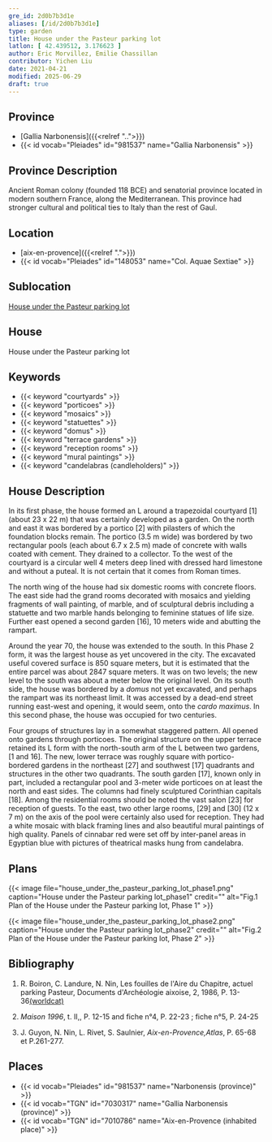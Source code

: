 ```yaml
---
gre_id: 2d0b7b3d1e
aliases: [/id/2d0b7b3d1e]
type: garden
title: House under the Pasteur parking lot
latlon: [ 42.439512, 3.176623 ]
author: Eric Morvillez, Emilie Chassillan
contributor: Yichen Liu
date: 2021-04-21
modified: 2025-06-29
draft: true
---
```


## Province

- [Gallia Narbonensis]({{<relref "..">}})
- {{< id vocab="Pleiades" id="981537" name="Gallia Narbonensis" >}}

## Province Description

Ancient Roman colony (founded 118 BCE) and senatorial province located in modern southern France, along the Mediterranean. This province had stronger cultural and political ties to Italy than the rest of Gaul.

## Location

- [aix-en-provence]({{<relref ".">}})
- {{< id vocab="Pleiades" id="148053" name="Col. Aquae Sextiae" >}}

## Sublocation

[House under the Pasteur parking lot](#)

## House

House under the Pasteur parking lot

## Keywords

- {{< keyword "courtyards" >}}
- {{< keyword "porticoes" >}}
- {{< keyword "mosaics" >}}
- {{< keyword "statuettes" >}}
- {{< keyword "domus" >}}
- {{< keyword "terrace gardens" >}}
- {{< keyword "reception rooms" >}}
- {{< keyword "mural paintings" >}}
- {{< keyword "candelabras (candleholders)" >}}

## House Description

In its first phase, the house formed an L around a trapezoidal courtyard [1] (about 23 x 22 m) that was certainly developed as a garden. On the north and east it was bordered by a portico [2] with pilasters of which the foundation blocks remain. The portico (3.5 m wide) was bordered by two rectangular pools (each about 6.7 x 2.5 m) made of concrete with walls coated with cement. They drained to a collector. To the west of the courtyard is a circular well 4 meters deep lined with dressed hard limestone and without a puteal. It is not certain that it comes from Roman times.

The north wing of the house had six domestic rooms with concrete floors. The east side had the grand rooms decorated with mosaics and yielding fragments of wall painting, of marble, and of sculptural debris including a statuette and two marble hands belonging to feminine statues of life size. Further east opened a second garden [16], 10 meters wide and abutting the rampart.

Around the year 70, the house was extended to the south. In this Phase 2 form, it was the largest house as yet uncovered in the city. The excavated useful covered surface is 850 square meters, but it is estimated that the entire parcel was about 2847 square meters. It was on two levels; the new level to the south was about a meter below the original level. On its south side, the house was bordered by a *domus* not yet excavated, and perhaps the rampart was its northeast limit. It was accessed by a dead-end street running east-west and opening, it would seem, onto the *cardo maximus*. In this second phase, the house was occupied for two centuries.

Four groups of structures lay in a somewhat staggered pattern. All opened onto gardens through porticoes. The original structure on the upper terrace retained its L form with the north-south arm of the L between two gardens, [1 and 16]. The new, lower terrace was roughly square with portico-bordered gardens in the northeast [27] and southwest [17] quadrants and structures in the other two quadrants. The south garden [17], known only in part, included a rectangular pool and 3-meter wide porticoes on at least the north and east sides. The columns had finely sculptured Corinthian capitals [18]. Among the residential rooms should be noted the vast salon [23] for reception of guests. To the east, two other large rooms, [29] and [30] (12 x 7 m) on the axis of the pool were certainly also used for reception. They had a white mosaic with black framing lines and also beautiful mural paintings of high quality. Panels of cinnabar red were set off by inter-panel areas in Egyptian blue with pictures of theatrical masks hung from candelabra.

<!-- ## Maps -->

## Plans

{{< image file="house_under_the_pasteur_parking_lot_phase1.png" caption="House under the Pasteur parking lot_phase1" credit="" alt="Fig.1 Plan of the House under the Pasteur parking lot, Phase 1" >}}

{{< image file="house_under_the_pasteur_parking_lot_phase2.png" caption="House under the Pasteur parking lot_phase2" credit="" alt="Fig.2 Plan of the House under the Pasteur parking lot, Phase 2" >}}

<!-- ## Images -->

<!-- ## Dates -->

## Bibliography

1. R. Boiron, C. Landure, N. Nin, Les fouilles de l'Aire du Chapitre, actuel parking Pasteur, Documents d'Archéologie aixoise, 2, 1986, P. 13-36[(worldcat)](https://search.worldcat.org/title/20998985)

2. *Maison 1996*, t. II,, P. 12-15 and fiche n°4, P. 22-23 ; fiche n°5, P. 24-25


3. J. Guyon, N. Nin, L. Rivet, S. Saulnier, *Aix-en-Provence,Atlas*, P. 65-68 et P.261-277.

## Places

- {{< id vocab="Pleiades" id="981537" name="Narbonensis (province)" >}}
- {{< id vocab="TGN" id="7030317" name="Gallia Narbonensis (province)" >}}
- {{< id vocab="TGN" id="7010786" name="Aix-en-Provence (inhabited place)" >}}
